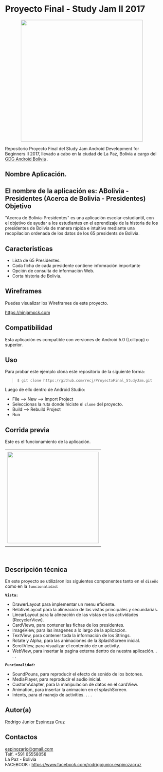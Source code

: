 Proyecto Final - Study Jam II 2017
===
<div align="center">
    <center>
        <img src="http://developerstudyjams.com/images/masthead.png" width="400px"/>
    </center>
</div>

Repositorio Proyecto Final del Study Jam Android Development for Beginners II 2017, llevado a cabo en la ciudad de La Paz, Bolivia a cargo del <a target="_blank" href="http://www.gdg.androidbolivia.com">GDG Android Bolivia</a> .

Nombre Aplicación.
---
El nombre de la aplicación es: ABolivia - Presidentes
        (Acerca de Bolivia - Presidentes)
Objetivo
---
"Acerca de Bolivia-Presidentes" es una aplicación escolar-estudiantil, con el objetivo de ayudar a los estudiantes en el aprendizaje de la historia de los presidentes de Bolivia de manera rápida e intuitiva mediante una recopilacion ordenada de los datos de los 65 presidents de Bolivia.

Caracteristicas
---
* Lista de 65 Presidentes.
* Cada ficha de cada presidente contiene infomración importante 
* Opción de consulta de información Web.
* Corta historia de Bolivia.

Wireframes
---
Puedes visualizar los Wireframes de este proyecto.

https://ninjamock.com

Compatibilidad
---
Esta aplicación es compatible con versiones de Android 5.0 (Lollipop) o superior.

Uso
---------
Para probar este ejemplo clona este repositorio de la siguiente forma:
>
>     $ git clone https://github.com/recj/ProyectoFinal_StudyJam.git

Luego de ello dentro de Android Studio:

* File --> New --> Import Project 
* Seleccionas la ruta donde hiciste el `clone` del proyecto.
* Build --> Rebuild Project
* Run 

Corrida previa
---
Este es el funcionamiento de la aplicación.
<div align="center">
    <center>
        <table border="0">
            <tr>
                <td> </td>
            </tr>
            <tr>
                <td><img src="/img/vistaPrevia.gif" width="300"></td>
            </tr>
            <tr>
                <td> </td>
            </tr>
        </table>
    </center>
</div>
<br>

Descripción técnica
---
En este proyecto se utilizáron los siguientes componentes tanto en el `diseño` como en la `funcionalidad`:

**`Vista:`**
* DrawerLayout para implementar un menu eficiente.
* RelativeLayout para la alineación de las vistas principales y secundarias.
* LinearLayout para la alineación de las vistas en las actividades (RecyclerView).
* CardViews, para contener las fichas de los presidentes.
* ImageView, para las imagenes a lo largo de la aplicacíon.
* TextView, para contener toda la información de los Strings.
* Rotate y Alpha, para las animaciones de la SplashScreen inicial.
* ScrollView, para visualizar el contenido de un activity.
* WebView, para insertar la pagina externa dentro de nuestra aplicación.
.
.
.

**`Funcionalidad:`**
* SoundPouns, para reproducir el efecto de sonido de los botones.
* MediaPlayer, para reproducir el audio inicial.
* CustomAdapter, para la manipulacion de datos en el cardView.
* Animation, para insertar la animacion en el splashScreen.
* Intents, para el manejo de activities. 
.
.
.

Autor(a)
---
Rodrigo Junior Espinoza Cruz

Contactos
---
espinozarjc@gmail.com<br>
Telf. +591 65558058<br>
La Paz - Bolivia<br>
FACEBOOK : https://www.facebook.com/rodrigojunior.espinozacruz